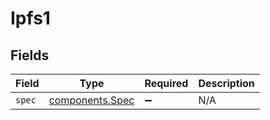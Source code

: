 # Ipfs1


## Fields

| Field                                              | Type                                               | Required                                           | Description                                        |
| -------------------------------------------------- | -------------------------------------------------- | -------------------------------------------------- | -------------------------------------------------- |
| `spec`                                             | [components.Spec](../../models/components/spec.md) | :heavy_minus_sign:                                 | N/A                                                |
